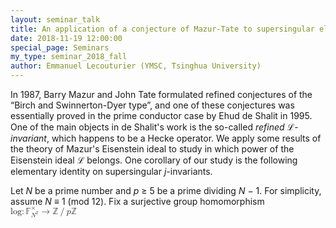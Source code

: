 ```yaml
---
layout: seminar_talk
title: An application of a conjecture of Mazur-Tate to supersingular elliptic curves
date: 2018-11-19 12:00:00
special_page: Seminars
my_type: seminar_2018_fall
author: Emmanuel Lecouturier (YMSC, Tsinghua University)
---
```


In 1987, Barry Mazur and John Tate formulated refined conjectures of the “Birch and Swinnerton-Dyer type”, and one of these conjectures was essentially proved in the prime conductor case by
Ehud de Shalit in 1995. One of the main objects in de Shalit's work is the so-called *refined* ℒ-*invariant*, which happens to be a Hecke operator. We apply some results of the theory of Mazur's
Eisenstein ideal to study in which power of the Eisenstein ideal ℒ belongs. One corollary of our
study is the following elementary identity on supersingular *j*-invariants.

Let *N* be a prime number and *p* ≥ 5 be a prime dividing *N* − 1. For simplicity, assume
*N* ≡ 1 (mod 12).
Fix a surjective group homomorphism <math>
	<mi>log</mi>
	<mo>:</mo>
	<msubsup>
		<mi>𝔽</mi>
		<mrow>
			<msup>
				<mi>N</mi>
				<mn>2</mn>
			</msup>
		</mrow>
		<mo>×</mo>
	</msubsup>
	<mo>→</mo>
	<mi>ℤ</mi>
	<mo>/</mo>
	<mi>p</mi>
	<mi>ℤ</mi>
</math>